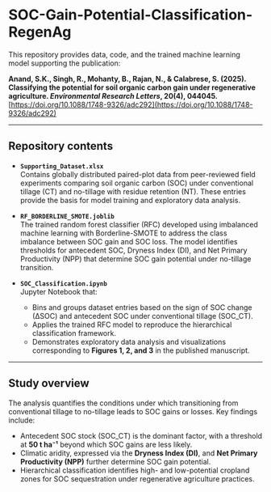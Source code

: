 # SOC-Gain-Potential-Classification-RegenAg

This repository provides data, code, and the trained machine learning model supporting the publication:

**Anand, S.K., Singh, R., Mohanty, B., Rajan, N., & Calabrese, S. (2025). Classifying the potential for soil organic carbon gain under regenerative agriculture. *Environmental Research Letters*, 20(4), 044045.**  
[https://doi.org/10.1088/1748-9326/adc292](https://doi.org/10.1088/1748-9326/adc292)

---

## Repository contents

- **`Supporting_Dataset.xlsx`**  
  Contains globally distributed paired-plot data from peer-reviewed field experiments comparing soil organic carbon (SOC) under conventional tillage (CT) and no-tillage with residue retention (NT). These entries provide the basis for model training and exploratory data analysis.

- **`RF_BORDERLINE_SMOTE.joblib`**  
  The trained random forest classifier (RFC) developed using imbalanced machine learning with Borderline-SMOTE to address the class imbalance between SOC gain and SOC loss. The model identifies thresholds for antecedent SOC, Dryness Index (DI), and Net Primary Productivity (NPP) that determine SOC gain potential under no-tillage transition.

- **`SOC_Classification.ipynb`**  
  Jupyter Notebook that:  
  - Bins and groups dataset entries based on the sign of SOC change (∆SOC) and antecedent SOC under conventional tillage (SOC_CT).  
  - Applies the trained RFC model to reproduce the hierarchical classification framework.  
  - Demonstrates exploratory data analysis and visualizations corresponding to **Figures 1, 2, and 3** in the published manuscript.

---

## Study overview

The analysis quantifies the conditions under which transitioning from conventional tillage to no-tillage leads to SOC gains or losses. Key findings include:

- Antecedent SOC stock (SOC_CT) is the dominant factor, with a threshold at **50 t ha⁻¹** beyond which SOC gains are less likely.  
- Climatic aridity, expressed via the **Dryness Index (DI)**, and **Net Primary Productivity (NPP)** further determine SOC gain potential.  
- Hierarchical classification identifies high- and low-potential cropland zones for SOC sequestration under regenerative agriculture practices.
